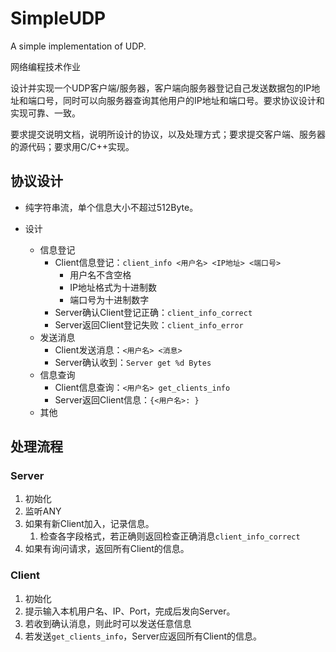 # SimpleUDP

A simple implementation of UDP.

网络编程技术作业

设计并实现一个UDP客户端/服务器，客户端向服务器登记自己发送数据包的IP地址和端口号，同时可以向服务器查询其他用户的IP地址和端口号。要求协议设计和实现可靠、一致。

要求提交说明文档，说明所设计的协议，以及处理方式；要求提交客户端、服务器的源代码；要求用C/C++实现。

## 协议设计

* 纯字符串流，单个信息大小不超过512Byte。

* 设计
    * 信息登记
        * Client信息登记：`client_info <用户名> <IP地址> <端口号>`
            * 用户名不含空格
            * IP地址格式为十进制数
            * 端口号为十进制数字
        * Server确认Client登记正确：`client_info_correct`
        * Server返回Client登记失败：`client_info_error`
    * 发送消息
        * Client发送消息：`<用户名> <消息>`
        * Server确认收到：`Server get %d Bytes`
    * 信息查询
        * Client信息查询：`<用户名> get_clients_info`
        * Server返回Client信息：`{<用户名>: }`
    * 其他

## 处理流程



### Server

1. 初始化
2. 监听ANY
3. 如果有新Client加入，记录信息。
    1. 检查各字段格式，若正确则返回检查正确消息`client_info_correct`
4. 如果有询问请求，返回所有Client的信息。

### Client

1. 初始化
2. 提示输入本机用户名、IP、Port，完成后发向Server。
3. 若收到确认消息，则此时可以发送任意信息
4. 若发送`get_clients_info`，Server应返回所有Client的信息。
